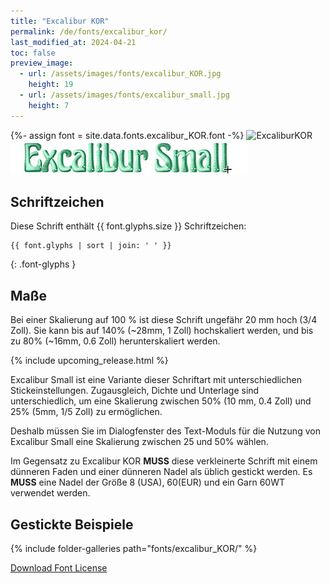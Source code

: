 ```yaml
---
title: "Excalibur KOR"
permalink: /de/fonts/excalibur_kor/
last_modified_at: 2024-04-21
toc: false
preview_image:
  - url: /assets/images/fonts/excalibur_KOR.jpg
    height: 19
  - url: /assets/images/fonts/excalibur_small.jpg
    height: 7
---
```

{%- assign font = site.data.fonts.excalibur_KOR.font -%}
![ExcaliburKOR](/assets/images/fonts/excalibur_KOR.jpg)
![Excalibursmall](/assets/images/fonts/excalibur_small.jpg)


## Schriftzeichen

Diese Schrift enthält  {{ font.glyphs.size }} Schriftzeichen:

```
{{ font.glyphs | sort | join: ' ' }}
```
{: .font-glyphs }

## Maße

Bei einer Skalierung auf 100 % ist diese Schrift ungefähr 20 mm hoch (3/4 Zoll).
Sie kann bis auf 140% (~28mm, 1 Zoll) hochskaliert werden, und bis zu 80% (~16mm, 0.6 Zoll) herunterskaliert werden.

{% include upcoming_release.html %} 

Excalibur Small ist eine Variante dieser Schriftart mit unterschiedlichen Stickeinstellungen. Zugausgleich, Dichte und Unterlage sind unterschiedlich, um eine Skalierung zwischen 50% (10 mm, 0.4 Zoll) und 25% (5mm, 1/5 Zoll) zu ermöglichen.

Deshalb müssen Sie im Dialogfenster des Text-Moduls für die Nutzung von Excalibur Small  eine Skalierung zwischen 25 und 50% wählen.

Im Gegensatz zu Excalibur KOR **MUSS** diese verkleinerte Schrift mit einem dünneren Faden und einer dünneren Nadel als üblich gestickt werden. Es **MUSS** eine Nadel der Größe 8 (USA), 60(EUR) und ein Garn 60WT verwendet werden.






## Gestickte Beispiele
{% include folder-galleries path="fonts/excalibur_KOR/" %}

[Download Font License](https://github.com/inkstitch/inkstitch/tree/main/fonts/excalibur_KOR/LICENSE)
